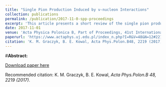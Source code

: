 ```yaml
---
title: "Single Pion Production Induced by ν-nucleon Interactions"
collection: publications
permalink: /publication/2017-11-0-spp-proceedings
excerpt: 'This article presents a short review of the single pion production (SPP) in the neutrino–nucleon scattering. The attention is focused on the discussion of the main difficulties in modeling the SPP processes. New physical observables, which may constrain the theoretical models, are proposed.'
date: 2017-11-01
venue: 'Acta Physica Polonica B, Part of Proceedings, 41st International Conference of Theoretical Physics: Matter to the Deepest : Kroczyce, Poland, September 4-8, 2017'
paperurl: 'https://www.actaphys.uj.edu.pl/index_n.php?I=R&V=48&N=12#2219'
citation: 'K. M. Graczyk, B. E. Kowal, Acta Phys.Polon.B48, 2219 (2017)'
---
```

#__Abstract:__ 

[Download paper here](https://www.actaphys.uj.edu.pl/R/48/12/2219/pdf)

Recommended citation: K. M. Graczyk, B. E. Kowal, <i>Acta Phys.Polon.B 48, 2219 (2017)</i>.
